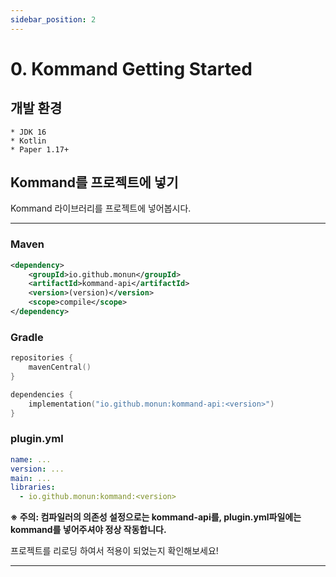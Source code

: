 ```yaml
---
sidebar_position: 2
---
```


# 0. Kommand Getting Started

## 개발 환경
    * JDK 16
    * Kotlin
    * Paper 1.17+

## Kommand를 프로젝트에 넣기

Kommand 라이브러리를 프로젝트에 넣어봅시다.

---

### Maven

```xml
<dependency>
    <groupId>io.github.monun</groupId>
    <artifactId>kommand-api</artifactId>
    <version>(version)</version>
    <scope>compile</scope>
</dependency>
```

### Gradle

```kotlin
repositories {
    mavenCentral()
}
```

```kotlin
dependencies {
    implementation("io.github.monun:kommand-api:<version>")
}
```

### plugin.yml

```yaml
name: ...
version: ...
main: ...
libraries:
  - io.github.monun:kommand:<version>
```

**※ 주의: 컴파일러의 의존성 설정으로는 kommand-api를, plugin.yml파일에는 kommand를 넣어주셔야 정상 작동합니다.**

프로젝트를 리로딩 하여서 적용이 되었는지 확인해보세요!

---